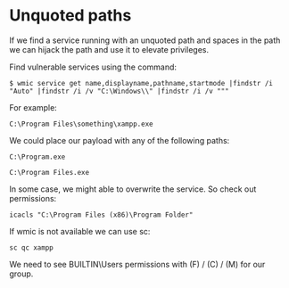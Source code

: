 # Unquoted paths

If we find a service running with an unquoted path and spaces in the path we can hijack the path and use it to elevate privileges.

Find vulnerable services using the command:

```
$ wmic service get name,displayname,pathname,startmode |findstr /i "Auto" |findstr /i /v "C:\Windows\\" |findstr /i /v """
```

For example:

```
C:\Program Files\something\xampp.exe
```

We could place our payload with any of the following paths:

```
C:\Program.exe

C:\Program Files.exe

```

In some case, we might able to overwrite the service. So check out permissions:

```
icacls "C:\Program Files (x86)\Program Folder"
```

If wmic is not available we can use sc:

```
sc qc xampp
```

We need to see BUILTIN\Users permissions with (F) / (C) / (M) for our group.
